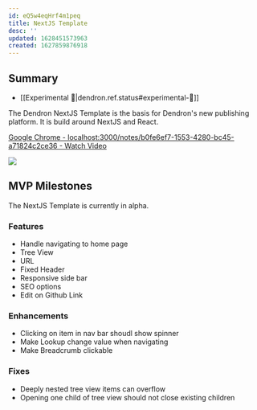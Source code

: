 ```yaml
---
id: eQ5w4eqHrf4m1peq
title: NextJS Template
desc: ''
updated: 1628451573963
created: 1627859876918
---
```


## Summary 
- [[Experimental 🧪|dendron.ref.status#experimental-🧪]]

The Dendron NextJS Template is the basis for Dendron's new publishing platform. It is build around NextJS and React. 


<a href="https://www.loom.com/share/2efa774560954087bf15ae6705ac690e">
    <p>Google Chrome - localhost:3000/notes/b0fe6ef7-1553-4280-bc45-a71824c2ce36 - Watch Video</p>
    <img style="max-width:300px;" src="https://cdn.loom.com/sessions/thumbnails/2efa774560954087bf15ae6705ac690e-with-play.gif">
</a>


## MVP Milestones

The NextJS Template is currently in alpha. 

### Features
-   Handle navigating to home page
  -   Tree View
  -   URL
-   Fixed Header
-   Responsive side bar
-   SEO options
-   Edit on Github Link

### Enhancements
-   Clicking on item in nav bar shoudl show spinner
-   Make Lookup change value when navigating
-   Make Breadcrumb clickable

### Fixes
-   Deeply nested tree view items can overflow
-   Opening one child of tree view should not close existing children
